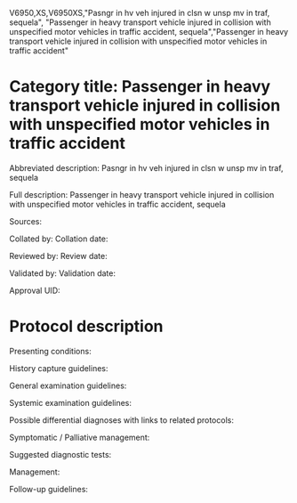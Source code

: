 V6950,XS,V6950XS,"Pasngr in hv veh injured in clsn w unsp mv in traf, sequela", "Passenger in heavy transport vehicle injured in collision with unspecified motor vehicles in traffic accident, sequela","Passenger in heavy transport vehicle injured in collision with unspecified motor vehicles in traffic accident"
# Category title: Passenger in heavy transport vehicle injured in collision with unspecified motor vehicles in traffic accident

Abbreviated description: Pasngr in hv veh injured in clsn w unsp mv in traf, sequela

Full description: Passenger in heavy transport vehicle injured in collision with unspecified motor vehicles in traffic accident, sequela

Sources:

Collated by:
Collation date:

Reviewed by:
Review date:

Validated by:
Validation date:

Approval UID:

# Protocol description

Presenting conditions:

History capture guidelines:

General examination guidelines:

Systemic examination guidelines:

Possible differential diagnoses with links to related protocols:

Symptomatic / Palliative management:

Suggested diagnostic tests:

Management:

Follow-up guidelines:
